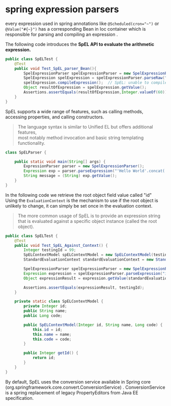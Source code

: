 # spring expression parsers
every expression used in spring annotations like `@Scheduled(cron="~")` or `@Value("#{~}")`
has a corresponding Bean in Ioc container which is responsible for parsing and compiling an expression .

The following code introduces the **SpEL API to evaluate the arithmetic expression.**

```java
public class SpELTest {
    @Test
    public void Test_SpEL_parser_Bean(){
        SpelExpressionParser spelExpressionParser = new SpelExpressionParser();
        SpelExpression spelExpression = spelExpressionParser.parseRaw("5*12");
        spelExpression.compileExpression();  // SpEL: unable to compile (5 * 12)
        Object resultOfExpression = spelExpression.getValue();
        Assertions.assertEquals(resultOfExpression,Integer.valueOf(60));
    }
}
```
SpEL supports a wide range of features, such as calling methods, accessing properties, and calling constructors.
> The language syntax is similar to Unified EL but offers additional features,   
> most notably method invocation and basic string templating functionality.
```Java
class SpELParser {

    public static void main(String[] args) {
        ExpressionParser parser = new SpelExpressionParser();
        Expression exp = parser.parseExpression("'Hello World'.concat('!')");
        String message = (String) exp.getValue();
    }
}
```
In the following code we retrieve the root object field value called "id"   
Using the `EvaluationContext` is the mechanism to use if the root object is unlikely to change, it can simply be set once in the evaluation context.
>The more common usage of SpEL is to provide an expression string that is evaluated against a specific object instance (called the root object).
```java
public class SpELTest {
    @Test
    public void Test_SpEL_Against_Context() {
        Integer testingId = 99;
        SpELContextModel spELContextModel = new SpELContextModel(testingId, "Sadeq Safdari", null); // context model field may be public or has a getter to work
        StandardEvaluationContext standardEvaluationContext = new StandardEvaluationContext(spELContextModel);

        SpelExpressionParser spelExpressionParser = new SpelExpressionParser();
        Expression expression = spelExpressionParser.parseExpression("id");
        Object expressionResult = expression.getValue(standardEvaluationContext);

        Assertions.assertEquals(expressionResult, testingId);
    }

    private static class SpELContextModel {
        private Integer id;
        public String name;
        public Long code;

        public SpELContextModel(Integer id, String name, Long code) {
            this.id = id;
            this.name = name;
            this.code = code;
        }

        public Integer getId() {
            return id;
        }
    }
}
```
By default, SpEL uses the conversion service available in Spring core (org.springframework.core.convert.ConversionService) .
ConversionService is a spring replacement of legacy PropertyEditors from Java EE specification.

